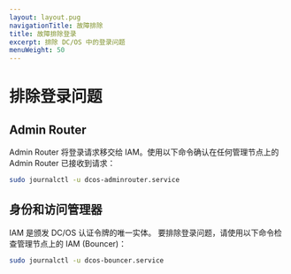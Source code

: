 ```yaml
---
layout: layout.pug
navigationTitle: 故障排除
title: 故障排除登录 
excerpt: 排除 DC/OS 中的登录问题
menuWeight: 50
---
```


# 排除登录问题

## Admin Router

Admin Router 将登录请求移交给 IAM。使用以下命令确认在任何管理节点上的 Admin Router 已接收到请求：

```bash
sudo journalctl -u dcos-adminrouter.service
```

## 身份和访问管理器

IAM 是颁发 DC/OS 认证令牌的唯一实体。
要排除登录问题，请使用以下命令检查管理节点上的 IAM (Bouncer)：

```bash
sudo journalctl -u dcos-bouncer.service
```

